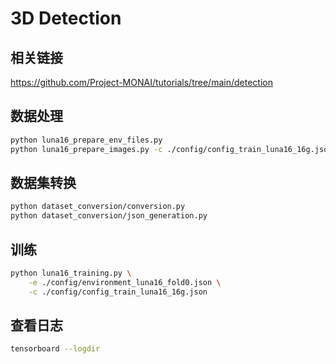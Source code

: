 # 3D Detection

## 相关链接
https://github.com/Project-MONAI/tutorials/tree/main/detection

## 数据处理
``` bash
python luna16_prepare_env_files.py
python luna16_prepare_images.py -c ./config/config_train_luna16_16g.json
```

## 数据集转换
```bash
python dataset_conversion/conversion.py
python dataset_conversion/json_generation.py
```

## 训练
```bash
python luna16_training.py \
    -e ./config/environment_luna16_fold0.json \
    -c ./config/config_train_luna16_16g.json
```

## 查看日志
``` bash
tensorboard --logdir 
```